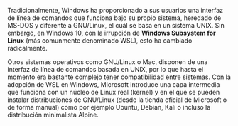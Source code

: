 Tradicionalmente, Windows ha proporcionado a sus usuarios una interfaz de línea de comandos que funciona bajo su propio sistema, heredado de MS-DOS y diferente a GNU/Linux, el cuál se basa en un sistema UNIX. Sin embargo, en Windows 10, con la irrupción de __Windows Subsystem for Linux__ (más comunmente denominado WSL), esto ha cambiado radicalmente.

Otros sistemas operativos como GNU/Linux o Mac, disponen de una interfaz de línea de comandos basada en UNIX, por lo que hasta el momento era bastante complejo tener compatibilidad entre sistemas. Con la adopción de WSL en Windows, Microsoft introduce una capa intermedia que funciona con un núcleo de Linux real (kernel) y en el que se pueden instalar distribuciones de GNU/Linux (desde la tienda oficial de Microsoft o de forma manual) como por ejemplo Ubuntu, Debian, Kali o incluso la distribución minimalista Alpine.